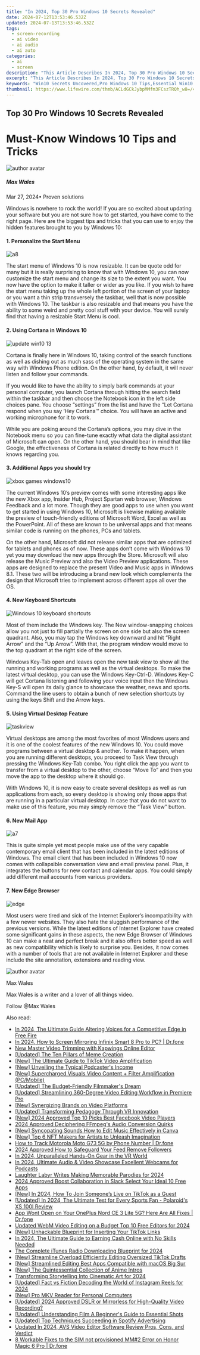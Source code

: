 ```yaml
---
title: "In 2024, Top 30 Pro Windows 10 Secrets Revealed"
date: 2024-07-12T13:53:46.532Z
updated: 2024-07-13T13:53:46.532Z
tags: 
  - screen-recording
  - ai video
  - ai audio
  - ai auto
categories: 
  - ai
  - screen
description: "This Article Describes In 2024, Top 30 Pro Windows 10 Secrets Revealed"
excerpt: "This Article Describes In 2024, Top 30 Pro Windows 10 Secrets Revealed"
keywords: "Win10 Secrets Uncovered,Pro Windows 10 Tips,Essential Win10 Tricks,Top Win10 Hacks,Insider Win10 Guide,Expert Windows 10 Fixes,Premium Win10 Upgrades"
thumbnail: https://www.lifewire.com/thmb/ACLdGCkJybpMMfm3FCszTRQh_w8=/400x300/filters:no_upscale():max_bytes(150000):strip_icc()/twitter---illustration-1128061423-eaab82f790914b0ab4ba56e0f1f88026.jpg
---
```


## Top 30 Pro Windows 10 Secrets Revealed

# Must-Know Windows 10 Tips and Tricks

![author avatar](https://images.wondershare.com/filmora/article-images/max-wales-author.jpg)

##### Max Wales

 Mar 27, 2024• Proven solutions

Windows is nowhere to rock the world! If you are so excited about updating your software but you are not sure how to get started, you have come to the right page. Here are the biggest tips and tricks that you can use to enjoy the hidden features brought to you by Windows 10:

#### 1. Personalize the Start Menu

![a8](https://images.wondershare.com/windows10/a8.png)

The start menu of Windows 10 is now resizable. It can be quote odd for many but it is really surprising to know that with Windows 10, you can now customize the start menu and change its size to the extent you want. You now have the option to make it taller or wider as you like. If you wish to have the start menu taking up the whole left portion of the screen of your laptop or you want a thin strip transversely the taskbar, well that is now possible with Windows 10\. The taskbar is also resizable and that means you have the ability to some weird and pretty cool stuff with your device. You will surely find that having a resizable Start Menu is cool.

#### 2. Using Cortana in Windows 10

![update win10 13](https://images.wondershare.com/windows10/update-win10-13.png)

Cortana is finally here in Windows 10, taking control of the search functions as well as dishing out as much sass of the operating system in the same way with Windows Phone edition. On the other hand, by default, it will never listen and follow your commands.

If you would like to have the ability to simply bark commands at your personal computer, you launch Cortana through hitting the search field within the taskbar and then choose the Notebook icon in the left side choices pane. You choose “settings” from the list and have the “Let Cortana respond when you say ‘Hey Cortana’” choice. You will have an active and working microphone for it to work.

While you are poking around the Cortana’s options, you may dive in the Notebook menu so you can fine-tune exactly what data the digital assistant of Microsoft can open. On the other hand, you should bear in mind that like Google, the effectiveness of Cortana is related directly to how much it knows regarding you.

#### 3. Additional Apps you should try

![xbox games windows10](https://images.wondershare.com/windows10/xboy-games-windows10-1.png)

The current Windows 10’s preview comes with some interesting apps like the new Xbox app, Insider Hub, Project Spartan web browser, Windows Feedback and a lot more. Though they are good apps to use when you want to get started in using Windows 10, Microsoft is likewise making available the preview of touch-friendly editions of Microsoft Word, Excel as well as the PowerPoint. All of these are known to be universal apps and that means similar code is running on the phones, PCs and tablets.

On the other hand, Microsoft did not release similar apps that are optimized for tablets and phones as of now. These apps don’t come with Windows 10 yet you may download the new apps through the Store. Microsoft will also release the Music Preview and also the Video Preview applications. These apps are designed to replace the present Video and Music apps in Windows 8.1\. These two will be introducing a brand new look which complements the design that Microsoft tries to implement across different apps all over the OS.

#### 4. New Keyboard Shortcuts

![Windows 10 keyboard shortcuts](https://images.wondershare.com/filmora/article-images/Windows-10-keyboard-shortcuts.png)

Most of them include the Windows key. The New window-snapping choices allow you not just to fill partially the screen on one side but also the screen quadrant. Also, you may tap the Windows key downward and hit “Right Arrow” and the “Up Arrow”. With that, the program window would move to the top quadrant at the right side of the screen.

Windows Key-Tab open and leaves open the new task view to show all the running and working programs as well as the virtual desktops. To make the latest virtual desktop, you can use the Windows Key-Ctrl-D. Windows Key-C will get Cortana listening and following your voice input then the Windows Key-S will open its daily glance to showcase the weather, news and sports. Command the line users to obtain a bunch of new selection shortcuts by using the keys Shift and the Arrow keys.

#### 5. Using Virtual Desktop Feature

![taskview](https://images.wondershare.com/filmora/article-images/taskview.jpg)

Virtual desktops are among the most favorites of most Windows users and it is one of the coolest features of the new Windows 10\. You could move programs between a virtual desktop & another. To make it happen, when you are running different desktops, you proceed to Task View through pressing the Windows Key-Tab combo. You right click the app you want to transfer from a virtual desktop to the other, choose “Move To” and then you move the app to the desktop where it should go.

With Windows 10, it is now easy to create several desktops as well as run applications from each, so every desktop is showing only those apps that are running in a particular virtual desktop. In case that you do not want to make use of this feature, you may simply remove the “Task View” button.

#### 6. New Mail App

![a7](https://images.wondershare.com/windows10/a7.png)

This is quite simple yet most people make use of the very capable contemporary email client that has been included in the latest editions of Windows. The email client that has been included in Windows 10 now comes with collapsible conversation view and email preview panel. Plus, it integrates the buttons for new contact and calendar apps. You could simply add different mail accounts from various providers.

#### 7. New Edge Browser

![edge](https://images.wondershare.com/filmora/article-images/edge.jpg)

Most users were tired and sick of the Internet Explorer’s incompatibility with a few newer websites. They also hate the sluggish performance of the previous versions. While the latest editions of Internet Explorer have created some significant gains in these aspects, the new Edge Browser of Windows 10 can make a neat and perfect break and it also offers better speed as well as new compatibility which is likely to surprise you. Besides, it now comes with a number of tools that are not available in Internet Explorer and these include the site annotation, extensions and reading view.

![author avatar](https://images.wondershare.com/filmora/article-images/max-wales-author.jpg)

Max Wales

Max Wales is a writer and a lover of all things video.

Follow @Max Wales



<ins class="adsbygoogle"
     style="display:block"
     data-ad-format="autorelaxed"
     data-ad-client="ca-pub-7571918770474297"
     data-ad-slot="1223367746"></ins>

<ins class="adsbygoogle"
     style="display:block"
     data-ad-format="autorelaxed"
     data-ad-client="ca-pub-7571918770474297"
     data-ad-slot="1223367746"></ins>



<ins class="adsbygoogle"
     style="display:block"
     data-ad-client="ca-pub-7571918770474297"
     data-ad-slot="8358498916"
     data-ad-format="auto"
     data-full-width-responsive="true"></ins>






<span class="atpl-alsoreadstyle">Also read:</span>
<div><ul>
<li><a href="https://some-tips.techidaily.com/in-2024-the-ultimate-guide-altering-voices-for-a-competitive-edge-in-free-fire/"><u>In 2024, The Ultimate Guide  Altering Voices for a Competitive Edge in Free Fire</u></a></li>
<li><a href="https://screen-mirror.techidaily.com/in-2024-how-to-screen-mirroring-infinix-smart-8-pro-to-pc-drfone-by-drfone-android/"><u>In 2024, How to Screen Mirroring Infinix Smart 8 Pro to PC? | Dr.fone</u></a></li>
<li><a href="https://ai-vdieo-software.techidaily.com/new-master-video-trimming-with-kapwings-online-editor/"><u>New Master Video Trimming with Kapwings Online Editor</u></a></li>
<li><a href="https://some-tips.techidaily.com/updated-the-ten-pillars-of-meme-creation/"><u>[Updated] The Ten Pillars of Meme Creation</u></a></li>
<li><a href="https://some-tips.techidaily.com/new-the-ultimate-guide-to-tiktok-video-amplification/"><u>[New] The Ultimate Guide to TikTok Video Amplification</u></a></li>
<li><a href="https://some-tips.techidaily.com/new-unveiling-the-typical-podcasters-income/"><u>[New] Unveiling the Typical Podcaster's Income</u></a></li>
<li><a href="https://some-tips.techidaily.com/new-supercharged-visuals-video-content-plus-filter-amplification-pcmobile/"><u>[New] Supercharged Visuals  Video Content + Filter Amplification (PC/Mobile)</u></a></li>
<li><a href="https://some-tips.techidaily.com/updated-the-budget-friendly-filmmakers-dream/"><u>[Updated] The Budget-Friendly Filmmaker's Dream</u></a></li>
<li><a href="https://some-tips.techidaily.com/updated-streamlining-360-degree-video-editing-workflow-in-premiere-pro/"><u>[Updated] Streamlining 360-Degree Video Editing Workflow in Premiere Pro</u></a></li>
<li><a href="https://some-tips.techidaily.com/new-synergizing-brands-on-video-platforms/"><u>[New] Synergizing Brands on Video Platforms</u></a></li>
<li><a href="https://some-tips.techidaily.com/updated-transforming-pedagogy-through-vr-innovation/"><u>[Updated] Transforming Pedagogy Through VR Innovation</u></a></li>
<li><a href="https://facebook-video-content.techidaily.com/new-2024-approved-top-10-picks-best-facebook-video-players/"><u>[New] 2024 Approved  Top 10 Picks  Best Facebook Video Players</u></a></li>
<li><a href="https://fox-glue.techidaily.com/2024-approved-deciphering-ffmpegs-audio-conversion-quirks/"><u>2024 Approved  Deciphering FFmpeg's Audio Conversion Quirks</u></a></li>
<li><a href="https://some-tips.techidaily.com/new-syncopating-sounds-how-to-edit-music-effectively-in-canva/"><u>[New] Syncopating Sounds  How to Edit Music Effectively in Canva</u></a></li>
<li><a href="https://some-tips.techidaily.com/new-top-6-nft-makers-for-artists-to-unleash-imagination/"><u>[New] Top 6 NFT Makers for Artists to Unleash Imagination</u></a></li>
<li><a href="https://android-location-track.techidaily.com/how-to-track-motorola-moto-g73-5g-by-phone-number-drfone-by-drfone-virtual-android/"><u>How to Track Motorola Moto G73 5G by Phone Number | Dr.fone</u></a></li>
<li><a href="https://instagram-video-recordings.techidaily.com/2024-approved-how-to-safeguard-your-feed-remove-followers/"><u>2024 Approved  How to Safeguard Your Feed  Remove Followers</u></a></li>
<li><a href="https://some-tips.techidaily.com/in-2024-unparalleled-hands-on-gear-in-the-vr-world/"><u>In 2024, Unparalleled Hands-On Gear in the VR World</u></a></li>
<li><a href="https://some-tips.techidaily.com/in-2024-ultimate-audio-and-video-showcase-excellent-webcams-for-podcasts/"><u>In 2024, Ultimate Audio & Video Showcase  Excellent Webcams for Podcasts</u></a></li>
<li><a href="https://youtube-stream.techidaily.com/laughter-labyr-writes-making-memorable-parodies-for-2024/"><u>Laughter Labyr Writes  Making Memorable Parodies for 2024</u></a></li>
<li><a href="https://desktop-recording.techidaily.com/2024-approved-boost-collaboration-in-slack-select-your-ideal-10-free-apps/"><u>2024 Approved  Boost Collaboration in Slack  Select Your Ideal 10 Free Apps</u></a></li>
<li><a href="https://tiktok-videos.techidaily.com/new-in-2024-how-to-join-someones-live-on-tiktok-as-a-guest/"><u>[New] In 2024, How To Join Someone’s Live on TikTok as a Guest</u></a></li>
<li><a href="https://fox-glue.techidaily.com/updated-in-2024-the-ultimate-test-for-every-sports-fan-polaroids-xs-100i-review/"><u>[Updated] In 2024, The Ultimate Test for Every Sports Fan - Polaroid's XS 100I Review</u></a></li>
<li><a href="https://howto.techidaily.com/app-wont-open-on-your-oneplus-nord-ce-3-lite-5g-here-are-all-fixes-drfone-by-drfone-fix-android-problems-fix-android-problems/"><u>App Wont Open on Your OnePlus Nord CE 3 Lite 5G? Here Are All Fixes | Dr.fone</u></a></li>
<li><a href="https://ai-video-tools.techidaily.com/updated-webm-video-editing-on-a-budget-top-10-free-editors-for-2024/"><u>Updated WebM Video Editing on a Budget Top 10 Free Editors for 2024</u></a></li>
<li><a href="https://some-tips.techidaily.com/new-unhackable-blueprint-for-inserting-your-tiktok-links/"><u>[New] Unhackable Blueprint for Inserting Your TikTok Links</u></a></li>
<li><a href="https://some-guidance.techidaily.com/in-2024-the-ultimate-guide-to-earning-cash-online-with-no-skills-needed/"><u>In 2024, The Ultimate Guide to Earning Cash Online with No Skills Needed</u></a></li>
<li><a href="https://some-tips.techidaily.com/the-complete-itunes-radio-downloading-blueprint-for-2024/"><u>The Complete iTunes Radio Downloading Blueprint for 2024</u></a></li>
<li><a href="https://some-tips.techidaily.com/new-streamline-overload-efficiently-editing-oversized-tiktok-drafts/"><u>[New] Streamline Overload  Efficiently Editing Oversized TikTok Drafts</u></a></li>
<li><a href="https://some-tips.techidaily.com/new-streamlined-editing-best-apps-compatible-with-macos-big-sur/"><u>[New] Streamlined Editing  Best Apps Compatible with macOS Big Sur</u></a></li>
<li><a href="https://some-tips.techidaily.com/new-the-quintessential-collection-of-anime-intros/"><u>[New] The Quintessential Collection of Anime Intros</u></a></li>
<li><a href="https://some-tips.techidaily.com/transforming-storytelling-into-cinematic-art-for-2024/"><u>Transforming Storytelling Into Cinematic Art for 2024</u></a></li>
<li><a href="https://instagram-clips.techidaily.com/updated-fact-vs-fiction-decoding-the-world-of-instagram-reels-for-2024/"><u>[Updated] Fact vs Fiction  Decoding the World of Instagram Reels for 2024</u></a></li>
<li><a href="https://some-tips.techidaily.com/new-pro-mkv-reader-for-personal-computers/"><u>[New] Pro MKV Reader for Personal Computers</u></a></li>
<li><a href="https://facebook-record-videos.techidaily.com/updated-2024-approved-dslr-or-mirrorless-for-high-quality-video-recording/"><u>[Updated] 2024 Approved  DSLR or Mirrorless for High-Quality Video Recording?</u></a></li>
<li><a href="https://some-tips.techidaily.com/updated-understanding-film-a-beginners-guide-to-essential-shots/"><u>[Updated] Understanding Film  A Beginner's Guide to Essential Shots</u></a></li>
<li><a href="https://some-tips.techidaily.com/updated-top-techniques-succeeding-in-spotify-advertising/"><u>[Updated] Top Techniques  Succeeding in Spotify Advertising</u></a></li>
<li><a href="https://video-content-creator.techidaily.com/updated-in-2024-avs-video-editor-software-review-pros-cons-and-verdict/"><u>Updated In 2024, AVS Video Editor Software Review Pros, Cons, and Verdict</u></a></li>
<li><a href="https://howto.techidaily.com/8-workable-fixes-to-the-sim-not-provisioned-mm2-error-on-honor-magic-6-pro-drfone-by-drfone-fix-android-problems-fix-android-problems/"><u>8 Workable Fixes to the SIM not provisioned MM#2 Error on Honor Magic 6 Pro | Dr.fone</u></a></li>
</ul></div>
